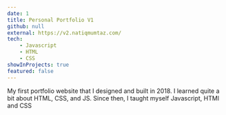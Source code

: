 ```yaml
---
date: 1
title: Personal Portfolio V1
github: null
external: https://v2.natiqmumtaz.com/
tech:
    - Javascript
    - HTML
    - CSS
showInProjects: true
featured: false
---
```


My first portfolio website that I designed and built in 2018. I learned quite a bit about HTML, CSS, and JS. Since then, I taught myself Javascript, HTMl and CSS
